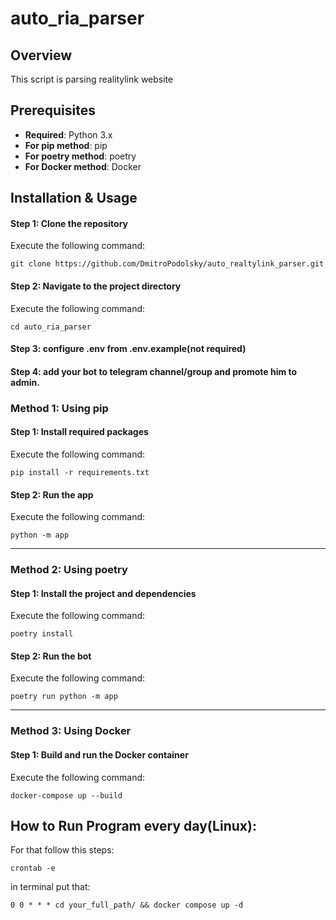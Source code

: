 # auto_ria_parser

## Overview

This script is parsing realitylink website

## Prerequisites

- **Required**: Python 3.x
- **For pip method**: pip
- **For poetry method**: poetry
- **For Docker method**: Docker

## Installation & Usage

#### Step 1: Clone the repository
Execute the following command:
```
git clone https://github.com/DmitroPodolsky/auto_realtylink_parser.git
```

#### Step 2: Navigate to the project directory
Execute the following command:
```
cd auto_ria_parser
```

#### Step 3: configure .env from .env.example(not required)

#### Step 4: add your bot to telegram channel/group and promote him to admin.

### Method 1: Using pip

#### Step 1: Install required packages
Execute the following command:
```
pip install -r requirements.txt
```

#### Step 2: Run the app
Execute the following command:
```
python -m app
```

---

### Method 2: Using poetry

#### Step 1: Install the project and dependencies
Execute the following command:
```
poetry install
```

#### Step 2: Run the bot
Execute the following command:
```
poetry run python -m app
```

---

### Method 3: Using Docker

#### Step 1: Build and run the Docker container
Execute the following command:
```
docker-compose up --build
```

## How to Run Program every day(Linux):
For that follow this steps:
```
crontab -e
```
in terminal put that:
```
0 0 * * * cd your_full_path/ && docker compose up -d
```